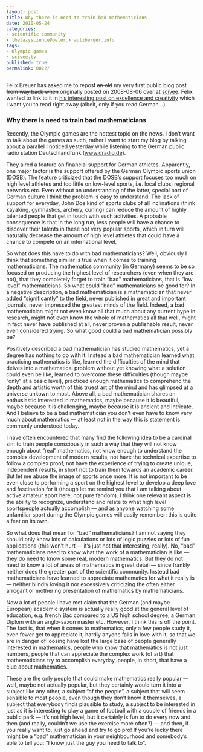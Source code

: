 ```yaml
---
layout: post
title: Why there is need to train bad mathematicians
date: 2010-05-24
categories:
- scientific community
- thelazyscience@peter.krautzberger.info
tags:
- Olympic games
- scivee.tv
published: true
permalink: 0022/
---
```


Felix Breuer has asked me to repost <del>an old</del> my very first public blog post <del>from way back when</del> originally posted on 2008-08-06 over at [scivee](http://www.scivee.tv). Felix wanted to link to it in [his interesting post on excellence and creativity](http://blog.felixbreuer.net/2010/05/12/excellence-and-creativity.html) which I want you to read right away (albeit, only if you read German…).

### Why there is need to train bad mathematicians

Recently, the Olympic games are the hottest topic on the news. I don’t want to talk about the games as such, rather I want to start my blog by talking about a parallel I noticed yesterday while listening to the German public radio station Deutschlandfunk (www.dradio.de).

They aired a feature on financial support for German athletes. Apparently, one major factor is the support offered by the German Olympic sports union (DOSB). The feature criticized that the DOSB’s support focuses too much on high level athletes and too little on low-level sports, i.e. local clubs, regional networks etc. Even without an understanding of the latter, special part of German culture I think the problem is easy to understand: The lack of support for everyday, John Doe kind of sports clubs of all inclinations (think kayaking, gymnastics, archery, curling) can reduce the amount of highly talented people that get in touch with such activities. A probable consequence is that in the long run, less people will have a chance to discover their talents in these not very popular sports, which in turn will naturally decrease the amount of high level athletes that could have a chance to compete on an international level.

So what does this have to do with bad mathematicians? Well, obviously I think that something similar is true when it comes to training mathematicians. The mathematics community (in Germany) seems to be so focused on producing the highest level of researchers (even when they are not), that they completely forget to train “bad” mathematicians, that is “low level” mathematicians. So what could “bad” mathematicians be good for? In a negative description, a bad mathematician is a mathematician that never added “significantly” to the field, never published in great and important journals, never impressed the greatest minds of the field. Indeed, a bad mathematician might not even know all that much about any current hype in research, might not even know the whole of mathematics all that well, might in fact never have published at all, never proven a publishable result, never even considered trying. So what good could a bad mathematician possibly be?

Positively described a bad mathematician has studied mathematics, yet a degree has nothing to do with it. Instead a bad mathematician learned what practicing mathematics is like, learned the difficulties of the mind that delves into a mathematical problem without yet knowing what a solution could even be like, learned to overcome these difficulties (though maybe “only” at a basic level), practiced enough mathematics to comprehend the depth and artistic worth of this truest art of the mind and has glimpsed at a universe unkown to most. Above all, a bad mathematician shares an enthusiastic interested in mathematics, maybe because it is beautiful, maybe because it is challenging, maybe because it is ancient and intricate. And I believe to be a bad mathematician you don’t even have to know very much about mathematics — at least not in the way this is statement is commonly understood today.

I have often encountered that many find the following idea to be a cardinal sin: to train people consciously in such a way that they will not know enough about “real” mathematics, not know enough to understand the complex development of modern results, not have the technical expertise to follow a complex proof, not have the experience of trying to create unique, independent results, in short not to train them towards an academic career. But let me abuse the image of sports once more. It is not important to be even close to performing a sport on the highest level to develop a deep love and fascination for it (though let me remind you that I am talking about active amateur sport here, not pure fandom). I think one relevant aspect is the ability to recognize, understand and relate to what high level sportspeople actually accomplish — and as anyone watching some unfamiliar sport during the Olympic games will easily remember: this is quite a feat on its own.

So what does that mean for “bad” mathematicians? I am not saying they should only know lots of calculations or lots of logic puzzles or lots of fun applications (this won’t hurt — it’s just not that interesting, really). No, “bad” mathematicians need to know what the work of a mathematician is like — they do need to know some real, modern mathematics. But they do not need to know a lot of areas of mathematics in great detail — since frankly neither does the greater part of the scientific community. Instead bad mathematicians have learned to appreciate mathematics for what it really is — neither blindly loving it nor excessively criticizing the often either arrogant or mothering presentation of mathematics by mathematicians.

Now a lot of people I have met claim that the German (and maybe European) academic system is actually really good at the general level of education, e.g. french Bac compared to a US high school degree, a German Diplom with an anglo-saxon master etc. However, I think this is off the point. The fact is, that when it comes to mathematics, only a few people study it, even fewer get to appreciate it, hardly anyone falls in love with it, so that we are in danger of loosing have lost the large base of people generally interested in mathematics, people who know that mathematics is not just numbers, people that can appreciate the complex work (of art) that mathematicians try to accomplish everyday, people, in short, that have a clue about mathematics.

These are the only people that could make mathematics really popular — well, maybe not actually popular, but they certainly would turn it into a subject like any other, a subject “of the people”, a subject that will seem sensible to most people, even though they don’t know it themselves, a subject that everybody finds plausible to study, a subject to be interested in just as it is interesting to play a game of football with a couple of friends in a public park — it’s not high level, but it certainly is fun to do every now and then (and really, couldn’t we use the exercise more often?) — and then, if you really want to, just go ahead and try to go pro! If you’re lucky there might be a “bad” mathematician in your neighbourhood and somebody’s able to tell you: “I know just the guy you need to talk to”.
